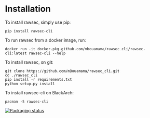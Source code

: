 # Installation
To install rawsec, simply use pip:
```
pip install rawsec-cli
```
To run rawsec from a docker image, run:
```
docker run -it docker.pkg.github.com/mbouamama/rawsec_cli/rawsec-cli:latest rawsec-cli --help
```

To install rawsec, on git:
```
git clone https://github.com/mBouamama/rawsec_cli.git
cd ./rawsec_cli
pip install -r requirements.txt
python setup.py install
```

To install rawsec-cli on BlackArch:

```
pacman -S rawsec-cli
```

[![Packaging status](https://repology.org/badge/vertical-allrepos/rawsec-cli.svg)](https://repology.org/project/rawsec-cli/versions)
